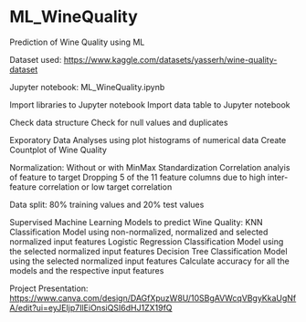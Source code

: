 # ML_WineQuality
Prediction of Wine Quality using ML

Dataset used:
https://www.kaggle.com/datasets/yasserh/wine-quality-dataset

Jupyter notebook: ML_WineQuality.ipynb 

Import libraries to Jupyter notebook
Import data table to Jupyter notebook

Check data structure
Check for null values and duplicates

Exporatory Data Analyses using plot histograms of numerical data
Create Countplot of Wine Quality

Normalization: Without or with MinMax Standardization
Correlation analyis of feature to target 
Dropping 5 of the 11 feature columns due to high inter-feature correlation or low target correlation

Data split: 80% training values and 20% test values

Supervised Machine Learning Models to predict Wine Quality:
KNN Classification Model using non-normalized, normalized and selected normalized input features
Logistic Regression Classification Model using the selected normalized input features
Decision Tree Classification Model using the selected normalized input features
Calculate accuracy for all the models and the respective input features


Project Presentation:
https://www.canva.com/design/DAGfXpuzW8U/10SBgAVWcqVBgyKkaUgNfA/edit?ui=eyJEIjp7IlEiOnsiQSI6dHJ1ZX19fQ
